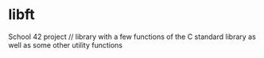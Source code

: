 # libft
School 42 project // library with a few functions of the C standard library as well as some other utility functions
